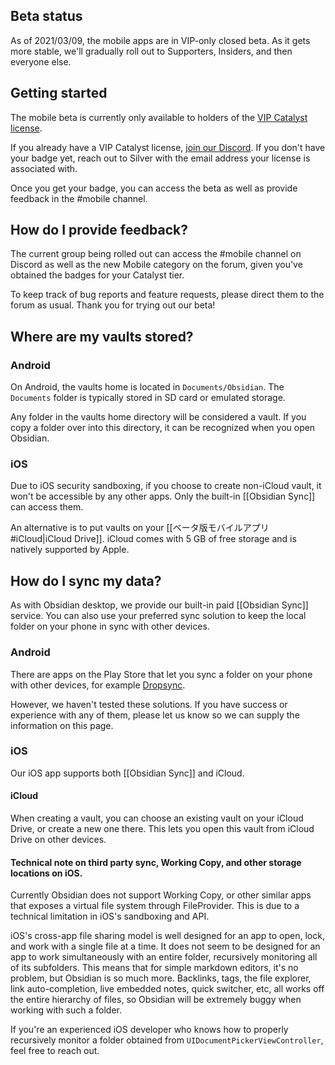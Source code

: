 ## Beta status

As of 2021/03/09, the mobile apps are in VIP-only closed beta. As it gets more stable, we'll gradually roll out to Supporters, Insiders, and then everyone else.

## Getting started

The mobile beta is currently only available to holders of the [VIP Catalyst license](https://obsidian.md/pricing).

If you already have a VIP Catalyst license, [join our Discord](https://discord.gg/veuWUTm).  If you don't have your badge yet, reach out to Silver with the email address your license is associated with.

Once you get your badge, you can access the beta as well as provide feedback in the #mobile channel.

## How do I provide feedback?

The current group being rolled out can access the #mobile channel on Discord as well as the new Mobile category on the forum, given you've obtained the badges for your Catalyst tier.

To keep track of bug reports and feature requests, please direct them to the forum as usual. Thank you for trying out our beta!

## Where are my vaults stored?

### Android

On Android, the vaults home is located in `Documents/Obsidian`. The `Documents` folder is typically stored in SD card or emulated storage.

Any folder in the vaults home directory will be considered a vault. If you copy a folder over into this directory, it can be recognized when you open Obsidian.

### iOS

Due to iOS security sandboxing, if you choose to create non-iCloud vault, it won't be accessible by any other apps. Only the built-in [[Obsidian Sync]] can access them.

An alternative is to put vaults on your [[ベータ版モバイルアプリ#iCloud|iCloud Drive]]. iCloud comes with 5 GB of free storage and is natively supported by Apple.

## How do I sync my data?

As with Obsidian desktop, we provide our built-in paid [[Obsidian Sync]] service. You can also use your preferred sync solution to keep the local folder on your phone in sync with other devices.

### Android

There are apps on the Play Store that let you sync a folder on your phone with other devices, for example [Dropsync](https://play.google.com/store/apps/details?id=com.ttxapps.dropsync&hl=en&gl=US).

However, we haven't tested these solutions. If you have success or experience with any of them, please let us know so we can supply the information on this page.

### iOS

Our iOS app supports both [[Obsidian Sync]] and iCloud.

#### iCloud

When creating a vault, you can choose an existing vault on your iCloud Drive, or create a new one there. This lets you open this vault from iCloud Drive on other devices.

#### Technical note on third party sync, Working Copy, and other storage locations on iOS.

Currently Obsidian does not support Working Copy, or other similar apps that exposes a virtual file system through FileProvider. This is due to a technical limitation in iOS's sandboxing and API.

iOS's cross-app file sharing model is well designed for an app to open, lock, and work with a single file at a time. It does not seem to be designed for an app to work simultaneously with an entire folder, recursively monitoring all of its subfolders. This means that for simple markdown editors, it's no problem, but Obsidian is so much more. Backlinks, tags, the file explorer, link auto-completion, live embedded notes, quick switcher, etc, all works off the entire hierarchy of files, so Obsidian will be extremely buggy when working with such a folder.

If you're an experienced iOS developer who knows how to properly recursively monitor a folder obtained from `UIDocumentPickerViewController`, feel free to reach out.